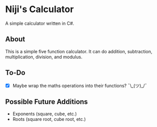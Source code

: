# Niji's Calculator

A simple calculator written in C#.

## About

This is a simple five function calculator.
It can do addition, subtraction, multiplication, division, and modulus.

## To-Do

- [x] Maybe wrap the maths operations into their functions? ¯\\\_(ツ)_/¯

## Possible Future Additions

- Exponents (square, cube, etc.)
- Roots (square root, cube root, etc.)
